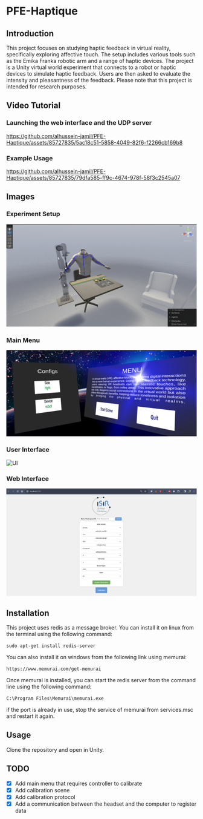 # PFE-Haptique

## Introduction
This project focuses on studying haptic feedback in virtual reality, specifically exploring affective touch. The setup includes various tools such as the Emika Franka robotic arm and a range of haptic devices. The project is a Unity virtual world experiment that connects to a robot or haptic devices to simulate haptic feedback. Users are then asked to evaluate the intensity and pleasantness of the feedback. Please note that this project is intended for research purposes.
## Video Tutorial 
### Launching the web interface and the UDP server
https://github.com/alhussein-jamil/PFE-Haptique/assets/85727835/5ac18c51-5858-4049-82f6-f2266cb169b8
### Example Usage 
https://github.com/alhussein-jamil/PFE-Haptique/assets/85727835/79dfa585-ff9c-4674-978f-58f3c2545a07
## Images 
### Experiment Setup
![Scene Editor](./Images/SceneEditor.png) 

### Main Menu
![Main Menu Play](./Images/MainMenuPlay.png)

### User Interface
![UI](./Images/UI.png)

### Web Interface
![Web Interface](./Images/WebInterface.png)
## Installation
This project uses redis as a message broker. You can install it on linux from the terminal using the following command:
```
sudo apt-get install redis-server
```
You can also install it on windows from the following link using memurai:
```
https://www.memurai.com/get-memurai
```
Once memurai is installed, you can start the redis server from the command line using the following command:
```
C:\Program Files\Memurai\memurai.exe
```
if the port is already in use, stop the service of memurai from services.msc and restart it again.


## Usage
Clone the repository and open in Unity. 


## TODO
- [x] Add main menu that requires controller to calibrate
- [x] Add calibration scene
- [x] Add calibration protocol
- [x] Add a communication between the headset and the computer to register data
